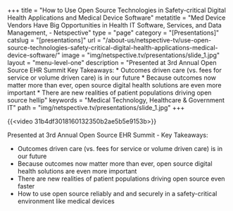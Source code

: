 +++
title = "How to Use Open Source Technologies in Safety-critical Digital Health Applications and Medical Device Software"
metatitle = "Med Device Vendors Have Big Opportunities in Health IT Software, Services, and Data Management, - Netspective"
type = "page"
category = "[Presentations]"
catslug = "[presentations]"
url = "/about-us/netspective-tv/use-open-source-technologies-safety-critical-digital-health-applications-medical-device-software/"
image = "img/netspective.tv/presentations/slide_1.jpg"
layout = "menu-level-one"
description = "Presented at 3rd Annual Open Source EHR Summit Key Takeaways: * Outcomes driven care (vs. fees for service or volume driven care) is in our future * Because outcomes now matter more than ever, open source digital health solutions are even more important * There are new realities of patient populations driving open source hellip"
keywords = "Medical Technology, Healthcare & Government IT"
path = "img/netspective.tv/presentations/slide_1.jpg"
+++

{{<video 31b4df3018160132350b2ae5b5e9153b>}}

Presented at 3rd Annual Open Source EHR Summit - Key Takeaways:

* Outcomes driven care (vs. fees for service or volume driven care) is in our future
* Because outcomes now matter more than ever, open source digital health solutions are even more important
* There are new realities of patient populations driving open source even faster
* How to use open source reliably and and securely in a safety-critical environment like medical devices